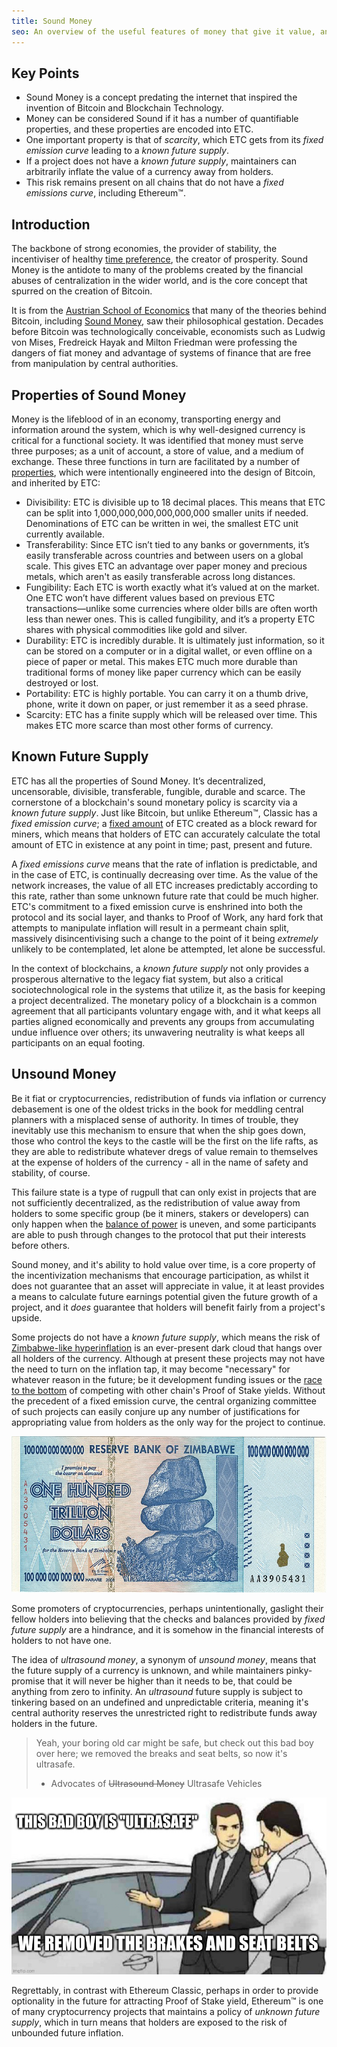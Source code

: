 ```yaml
---
title: Sound Money
seo: An overview of the useful features of money that give it value, and how some blockchains, including Ethereum Classic and Bitcoin, intentionally apply these features to their monetary policy to ensure decentralization and longevity.
---
```


## Key Points

- Sound Money is a concept predating the internet that inspired the invention of Bitcoin and Blockchain Technology.
- Money can be considered Sound if it has a number of quantifiable properties, and these properties are encoded into ETC.
- One important property is that of _scarcity_, which ETC gets from its _fixed emission curve_ leading to a _known future supply_.
- If a project does not have a _known future supply_, maintainers can arbitrarily inflate the value of a currency away from holders.
- This risk remains present on all chains that do not have a _fixed emissions curve_, including Ethereum™.

## Introduction

The backbone of strong economies, the provider of stability, the incentiviser of healthy [time preference](https://www.youtube.com/watch?v=k5XbLm3pEfI), the creator of prosperity. Sound Money is the antidote to many of the problems created by the financial abuses of centralization in the wider world, and is the core concept that spurred on the creation of Bitcoin.

It is from the [Austrian School of Economics](https://mises.org/topics/bitcoin) that many of the theories behind Bitcoin, including [Sound Money](https://mises.org/library/principle-sound-money), saw their philosophical gestation. Decades before Bitcoin was technologically conceivable, economists such as Ludwig von Mises, Fredreick Hayak and Milton Friedman were professing the dangers of fiat money and advantage of systems of finance that are free from manipulation by central authorities.

## Properties of Sound Money

Money is the lifeblood of in an economy, transporting energy and information around the system, which is why well-designed currency is critical for a functional society. It was identified that money must serve three purposes; as a unit of account, a store of value, and a medium of exchange. These three functions in turn are facilitated by a number of [properties](https://cryptowhat.com/properties-of-sound-money/), which were intentionally engineered into the design of Bitcoin, and inherited by ETC:

- Divisibility: ETC is divisible up to 18 decimal places. This means that ETC can be split into 1,000,000,000,000,000,000 smaller units if needed. Denominations of ETC can be written in wei, the smallest ETC unit currently available.
- Transferability: Since ETC isn’t tied to any banks or governments, it’s easily transferable across countries and between users on a global scale. This gives ETC an advantage over paper money and precious metals, which aren't as easily transferable across long distances.
- Fungibility: Each ETC is worth exactly what it’s valued at on the market. One ETC won’t have different values based on previous ETC transactions—unlike some currencies where older bills are often worth less than newer ones. This is called fungibility, and it’s a property ETC shares with physical commodities like gold and silver.
- Durability: ETC is incredibly durable. It is ultimately just information, so it can be stored on a computer or in a digital wallet, or even offline on a piece of paper or metal. This makes ETC much more durable than traditional forms of money like paper currency which can be easily destroyed or lost.
- Portability: ETC is highly portable. You can carry it on a thumb drive, phone, write it down on paper, or just remember it as a seed phrase.
- Scarcity: ETC has a finite supply which will be released over time. This makes ETC more scarce than most other forms of currency.

## Known Future Supply

ETC has all the properties of Sound Money. It’s decentralized, uncensorable, divisible, transferable, fungible, durable and scarce. The cornerstone of a blockchain's sound monetary policy is scarcity via a _known future supply_. Just like Bitcoin, but unlike Ethereum™, Classic has a _fixed emission curve_; a [fixed amount](https://etcis.money/) of ETC created as a block reward for miners, which means that holders of ETC can accurately calculate the total amount of ETC in existence at any point in time; past, present and future.

A _fixed emissions curve_ means that the rate of inflation is predictable, and in the case of ETC, is continually decreasing over time. As the value of the network increases, the value of all ETC increases predictably according to this rate, rather than some unknown future rate that could be much higher. ETC's commitment to a fixed emission curve is enshrined into both the protocol and its social layer, and thanks to Proof of Work, any hard fork that attempts to manipulate inflation will result in a permeant chain split, massively disincentivising such a change to the point of it being _extremely_ unlikely to be contemplated, let alone be attempted, let alone be successful.

In the context of blockchains, a _known future supply_ not only provides a prosperous alternative to the legacy fiat system, but also a critical sociotechnological role in the systems that utilize it, as the basis for keeping a project decentralized. The monetary policy of a blockchain is a common agreement that all participants voluntary engage with, and it what keeps all parties aligned economically and prevents any groups from accumulating undue influence over others; its unwavering neutrality is what keeps all participants on an equal footing.

## Unsound Money

Be it fiat or cryptocurrencies, redistribution of funds via inflation or currency debasement is one of the oldest tricks in the book for meddling central planners with a misplaced sense of authority. In times of trouble, they inevitably use this mechanism to ensure that when the ship goes down, those who control the keys to the castle will be the first on the life rafts, as they are able to redistribute whatever dregs of value remain to themselves at the expense of holders of the currency - all in the name of safety and stability, of course.

This failure state is a type of rugpull that can only exist in projects that are not sufficiently decentralized, as the redistribution of value away from holders to some specific group (be it miners, stakers or developers) can only happen when the [balance of power](/why-classic/decentralism#balancing-power) is uneven, and some participants are able to push through changes to the protocol that put their interests before others.

Sound money, and it's ability to hold value over time, is a core property of the incentivization mechanisms that encourage participation, as whilst it does not guarantee that an asset will appreciate in value, it at least provides a means to calculate future earnings potential given the future growth of a project, and it _does_ guarantee that holders will benefit fairly from a project's upside.

Some projects do not have a _known future supply_, which means the risk of [Zimbabwe-like hyperinflation](https://en.wikipedia.org/wiki/Hyperinflation_in_Zimbabwe) is an ever-present dark cloud that hangs over all holders of the currency. Although at present these projects may not have the need to turn on the inflation tap, it may become "necessary" for whatever reason in the future; be it development funding issues or the [race to the bottom](/why-classic/proof-of-work#the-apr-arms-race) of competing with other chain's Proof of Stake yields. Without the precedent of a fixed emission curve, the central organizing committee of such projects can easily conjure up any number of justifications for appropriating value from holders as the only way for the project to continue.

![A One Hundred Trillion Zimbabwe Dollar Note](./zimbabwedollar.jpg)

Some promoters of cryptocurrencies, perhaps unintentionally, gaslight their fellow holders into believing that the checks and balances provided by _fixed future supply_ are a hindrance, and it is somehow in the financial interests of holders to not have one.

The idea of _ultrasound money_, a synonym of _unsound money_, means that the future supply of a currency is unknown, and while maintainers pinky-promise that it will never be higher than it needs to be, that could be anything from zero to infinity. An _ultrasound_ future supply is subject to tinkering based on an undefined and unpredictable criteria, meaning it's central authority reserves the unrestricted right to redistribute funds away holders in the future.

> Yeah, your boring old car might be safe, but check out this bad boy over here; we removed the breaks and seat belts, so now it's ultrasafe.
>
> - Advocates of ~~Ultrasound Money~~ Ultrasafe Vehicles

![Used Car Salesman explaining Ultrasafe Vehicles](./ultrasafe.jpg)

Regrettably, in contrast with Ethereum Classic, perhaps in order to provide optionality in the future for attracting Proof of Stake yield, Ethereum™ is one of many cryptocurrency projects that maintains a policy of _unknown future supply_, which in turn means that holders are exposed to the risk of unbounded future inflation.
